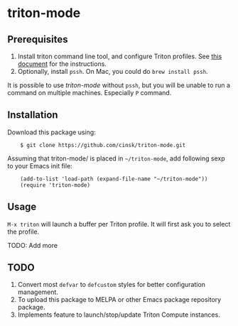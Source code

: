 
triton-mode
===========

Prerequisites
-------------

1. Install triton command line tool, and configure Triton profiles.  See [this document](https://docs.joyent.com/public-cloud/api/triton-cli) for the instructions.
2. Optionally, install `pssh`.  On Mac, you could do `brew install pssh`.

It is possible to use *triton-mode* without `pssh`, but you will be unable to run a command on multiple machines.  Especially `P` command.

Installation
------------

Download this package using:

        $ git clone https://github.com/cinsk/triton-mode.git

Assuming that triton-mode/ is placed in `~/triton-mode`, add following sexp to your Emacs init file:

        (add-to-list 'load-path (expand-file-name "~/triton-mode"))
        (require 'triton-mode)


Usage
-----

`M-x triton` will launch a buffer per Triton profile.  It will first ask you to select the profile.

TODO: Add more

TODO
----

1. Convert most `defvar` to `defcustom` styles for better configuration management.
2. To upload this package to MELPA or other Emacs package repository
   package.
3. Implements feature to launch/stop/update Triton Compute instances.
